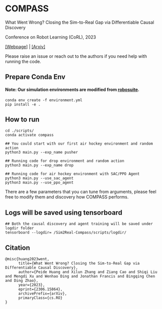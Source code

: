 # COMPASS
What Went Wrong? Closing the Sim-to-Real Gap via Differentiable Causal Discovery

Conference on Robot Learning (CoRL), 2023

[[Webpage]](https://sites.google.com/view/sim2real-compass) | [[Arxiv]](https://arxiv.org/abs/2306.15864)

Please raise an issue or reach out to the authors if you need help with running the code.

## Prepare Conda Env
#### Note: Our simulation environments are modified from [robosuite](https://github.com/ARISE-Initiative/robosuite).
```Shell
conda env create -f environment.yml
pip install -e .
```

## How to run
```Shell
cd ./scripts/
conda activate compass

## You could start with our first air hockey environment and random action
python3 main.py --exp_name pusher

## Running code for drop environment and random action
python3 main.py --exp_name drop

## Running code for air hockey environment with SAC/PPO Agent
python3 main.py --use_sac_agent 
python3 main.py --use_ppo_agent
```
There are a few parameters that you can tune from arguments, please feel free to modify them and discovery how COMPASS performs.

## Logs will be saved using tensorboard
```Shell
## Both the causal discovery and agent training will be saved under logdir folder
tensorboard --logdir= /Sim2Real-Compass/scripts/logdir/
```

## Citation
```
@misc{huang2023went,
      title={What Went Wrong? Closing the Sim-to-Real Gap via Differentiable Causal Discovery}, 
      author={Peide Huang and Xilun Zhang and Ziang Cao and Shiqi Liu and Mengdi Xu and Wenhao Ding and Jonathan Francis and Bingqing Chen and Ding Zhao},
      year={2023},
      eprint={2306.15864},
      archivePrefix={arXiv},
      primaryClass={cs.RO}
}
```